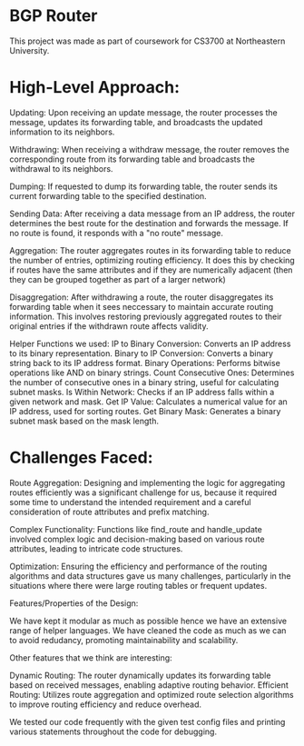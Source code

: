 # BGP Router

This project was made as part of coursework for CS3700 at Northeastern University.

# High-Level Approach:

Updating:
Upon receiving an update message, the router processes the message, updates its forwarding table, and broadcasts the updated information to its neighbors.

Withdrawing:
When receiving a withdraw message, the router removes the corresponding route from its forwarding table and broadcasts the withdrawal to its neighbors. 

Dumping:
If requested to dump its forwarding table, the router sends its current forwarding table to the specified destination.

Sending Data:
After receiving a data message from an IP address, the router determines the best route for the destination and forwards the message. If no route is found, it responds with a "no route" message.

Aggregation:
The router aggregates routes in its forwarding table to reduce the number of entries, optimizing routing efficiency. It does this by checking if routes have the same attributes and if they are numerically adjacent (then they can be grouped together as part of a larger network)

Disaggregation:
After withdrawing a route, the router disaggregates its forwarding table when it sees neccessary to maintain accurate routing information. This involves restoring previously aggregated routes to their original entries if the withdrawn route affects validity.

Helper Functions we used:
IP to Binary Conversion: Converts an IP address to its binary representation.
Binary to IP Conversion: Converts a binary string back to its IP address format.
Binary Operations: Performs bitwise operations like AND on binary strings.
Count Consecutive Ones: Determines the number of consecutive ones in a binary string, useful for calculating subnet masks.
Is Within Network: Checks if an IP address falls within a given network and mask.
Get IP Value: Calculates a numerical value for an IP address, used for sorting routes.
Get Binary Mask: Generates a binary subnet mask based on the mask length.

# Challenges Faced:

Route Aggregation: Designing and implementing the logic for aggregating routes efficiently was a significant challenge for us, because it required some time to understand the intended requirement and a careful consideration of route attributes and prefix matching. 

Complex Functionality: Functions like find_route and handle_update involved complex logic and decision-making based on various route attributes, leading to intricate code structures.

Optimization: Ensuring the efficiency and performance of the routing algorithms and data structures gave us many challenges, particularly in the situations where there were large routing tables or frequent updates.

Features/Properties of the Design:

We have kept it modular as much as possible hence we have an extensive range of helper languages. We have cleaned the code as much as we can to avoid redudancy, promoting maintainability and scalability.

Other features that we think are interesting:

Dynamic Routing: The router dynamically updates its forwarding table based on received messages, enabling adaptive routing behavior.
Efficient Routing: Utilizes route aggregation and optimized route selection algorithms to improve routing efficiency and reduce overhead.

We tested our code frequently with the given test config files and printing various statements throughout the code for debugging.
